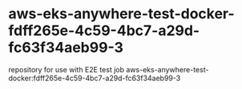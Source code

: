 # aws-eks-anywhere-test-docker-fdff265e-4c59-4bc7-a29d-fc63f34aeb99-3
repository for use with E2E test job aws-eks-anywhere-test-docker:fdff265e-4c59-4bc7-a29d-fc63f34aeb99-3
